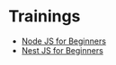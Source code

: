 # Trainings

- [Node JS for Beginners](trainings/nodejs.md)
- [Nest JS for Beginners](trainings/nestjs.md)